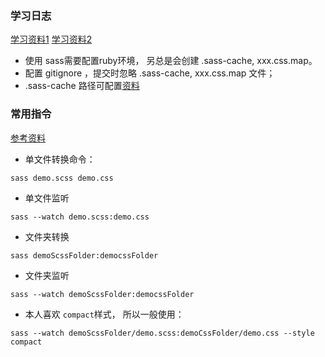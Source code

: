 ### 学习日志

[学习资料1](http://www.w3cplus.com/sassguide/)
[学习资料2](http://www.kancloud.cn/kancloud/sass-tutorial/48498)

* 使用 sass需要配置ruby环境， 另总是会创建 .sass-cache, xxx.css.map。 
* 配置 gitignore ，提交时忽略 .sass-cache, xxx.css.map 文件；
* .sass-cache 路径可配置[资料](http://sass.bootcss.com/docs/sass-reference/#cache_location-option)

### 常用指令
[参考资料](http://www.w3cplus.com/sassguide/compile.html)
* 单文件转换命令：
```
sass demo.scss demo.css
```

* 单文件监听
```
sass --watch demo.scss:demo.css
```

* 文件夹转换
```
sass demoScssFolder:democssFolder
```

* 文件夹监听
```
sass --watch demoScssFolder:democssFolder
```

* 本人喜欢 `compact`样式， 所以一般使用：
```
sass --watch demoScssFolder/demo.scss:demoCssFolder/demo.css --style compact
``` 



